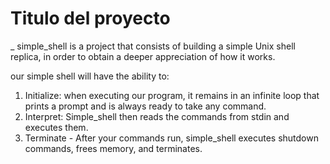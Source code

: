 # Titulo del proyecto

_ simple_shell is a project that consists of building a simple Unix shell replica, in order to obtain a deeper appreciation of how it works.

our simple shell will have the ability to:
1. Initialize: when executing our program, it remains in an infinite loop that prints a prompt and is always ready to take any command.
2. Interpret: Simple_shell then reads the commands from stdin and executes them.
3. Terminate - After your commands run, simple_shell executes shutdown commands, frees memory, and terminates.
